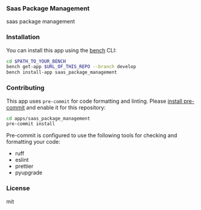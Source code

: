 ### Saas Package Management

saas package management

### Installation

You can install this app using the [bench](https://github.com/frappe/bench) CLI:

```bash
cd $PATH_TO_YOUR_BENCH
bench get-app $URL_OF_THIS_REPO --branch develop
bench install-app saas_package_management
```

### Contributing

This app uses `pre-commit` for code formatting and linting. Please [install pre-commit](https://pre-commit.com/#installation) and enable it for this repository:

```bash
cd apps/saas_package_management
pre-commit install
```

Pre-commit is configured to use the following tools for checking and formatting your code:

- ruff
- eslint
- prettier
- pyupgrade

### License

mit
